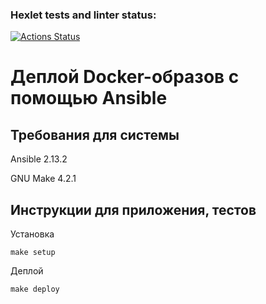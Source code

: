 ### Hexlet tests and linter status:
[![Actions Status](https://github.com/ksv2005/devops-for-programmers-project-lvl2/workflows/hexlet-check/badge.svg)](https://github.com/ksv2005/devops-for-programmers-project-lvl2/actions)
# Деплой Docker-образов с помощью Ansible

## Требования для системы

Ansible 2.13.2

GNU Make 4.2.1

## Инструкции для приложения, тестов

Установка
```shell
make setup
```

Деплой
```shell
make deploy
```
